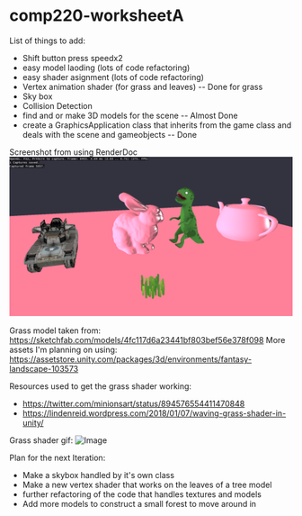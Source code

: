 # comp220-worksheetA 

List of things to add:
- Shift button press speedx2
- easy model laoding (lots of code refactoring)
- easy shader asignment (lots of code refactoring)
- Vertex animation shader (for grass and leaves) -- Done for grass
- Sky box
- Collision Detection
- find and or make 3D models for the scene -- Almost Done
- create a GraphicsApplication class that inherits from the game class and deals with the scene and gameobjects -- Done

Screenshot from using RenderDoc
![Image](Screenshots/Screenshot1.png)

Grass model taken from: https://sketchfab.com/models/4fc117d6a23441bf803bef56e378f098
More assets I'm planning on using: https://assetstore.unity.com/packages/3d/environments/fantasy-landscape-103573

Resources used to get the grass shader working:
- https://twitter.com/minionsart/status/894576554411470848
- https://lindenreid.wordpress.com/2018/01/07/waving-grass-shader-in-unity/

Grass shader gif:
![Image](Screenshots/GrassGif.gif)


Plan for the next Iteration:
- Make a skybox handled by it's own class
- Make a new vertex shader that works on the leaves of a tree model
- further refactoring of the code that handles textures and models
- Add more models to construct a small forest to move around in
